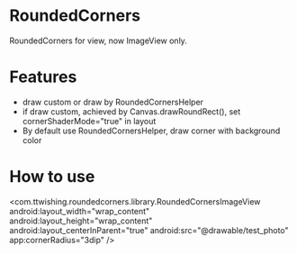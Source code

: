 # RoundedCorners
RoundedCorners for view, now ImageView only.

Features
========
* draw custom or draw by RoundedCornersHelper
* if draw custom, achieved by Canvas.drawRoundRect(), set cornerShaderMode="true" in layout
* By default use RoundedCornersHelper, draw corner with background color

How to use
========
<com.ttwishing.roundedcorners.library.RoundedCornersImageView
    android:layout_width="wrap_content"
    android:layout_height="wrap_content"
    android:layout_centerInParent="true"
    android:src="@drawable/test_photo"
    app:cornerRadius="3dip" />


